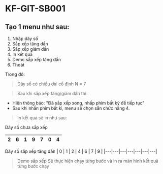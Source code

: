 # KF-GIT-SB001
## Tạo 1 menu như sau:

1. Nhập dãy số
2. Sắp xếp tăng dần
3. Sắp xếp giảm dần
4. In kết quả
5. Demo sắp xếp tăng dần
6. Thoát

Trong đó:
> Dãy số có chiều dài cố định N = 7

> Sau khi sắp xếp tăng/giảm dần thì:

- Hiện thông báo: "Đã sắp xếp xong, nhấp phím bất kỳ để tiếp tục"
- Sau khi nhấn phím bất kì, menu sẽ chọn sẵn chức năng 4.

> In kết quả sẽ in như sau:

Dãy số chưa sắp xếp

| 2 | 6 | 1 | 9 | 7 | 0 | 4 |
|---|---|---|---|---|---|---|

Dãy số sắp xếp tăng dần
| 0 | 1 | 2 | 4 | 6 | 7 | 9 |
|---|---|---|---|---|---|---|

> Demo sắp xếp
Sẽ thực hiện chạy từng bước và in ra màn hình kết quả từng bước chạy

